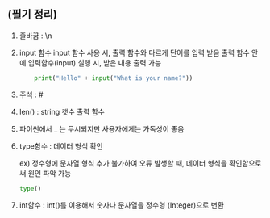 ## (필기 정리)

1. 줄바꿈 : \n

2. input 함수
   input 함수 사용 시, 출력 함수와 다르게 단어를 입력 받음
   출력 함수 안에 입력함수(input) 실행 시, 받은 내용 출력 가능

    ```python
        print("Hello" + input("What is your name?"))
    ```

3. 주석 : #

4. len() : string 갯수 출력 함수

5. 파이썬에서 \_ 는 무시되지만 사용자에게는 가독성이 좋음

6. type함수 : 데이터 형식 확인

    ex) 정수형에 문자열 형식 추가 불가하여 오류 발생할 때, 데이터 형식을 확인함으로써 원인 파악 가능 

    ```python
    type()
    ```

7. int함수 :  int()를 이용해서 숫자나 문자열을 정수형 (Integer)으로 변환


